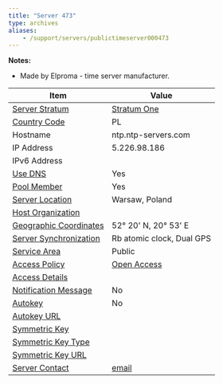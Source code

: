 ```yaml
---
title: "Server 473"
type: archives
aliases:
    - /support/servers/publictimeserver000473
---
```


**Notes:**

* Made by Elproma - time server manufacturer.

| Item | Value |
| ----- | ----- |
| [Server Stratum](/support/servers/serverstratum) | [Stratum One](/support/servers/stratumonetimeservers) |
| [Country Code](/support/servers/countrycode) | PL |
| Hostname |  ntp.ntp-servers.com |
| IP Address |  5.226.98.186 |
| IPv6 Address | |
| [Use DNS](/support/servers/usedns) | Yes |
| [Pool Member](/support/servers/poolmember) | Yes |
| [Server Location](/support/servers/serverlocation) |  Warsaw, Poland  |
| [Host Organization](/support/servers/hostorganization) | |
| [ Geographic Coordinates](/support/servers/geographiccoordinates) |  52° 20' N, 20° 53' E |
| [Server Synchronization](/support/servers/serversynchronization) |  Rb atomic clock, Dual GPS  |
| [Service Area](/support/servers/servicearea) | Public |
| [Access Policy](/support/servers/accesspolicy) | [Open Access](/support/servers/openaccess) |
| [Access Details](/support/servers/accessdetails) |  |
| [Notification Message](/support/servers/notificationmessage) | No |
| [Autokey](/support/servers/autokey) | No |
| [Autokey URL](/support/servers/autokeyurl) | |
| [Symmetric Key](/support/servers/symmetrickey) |  |
| [Symmetric Key Type](/support/servers/symmetrickeytype) | |
| [Symmetric Key URL](/support/servers/symmetrickeyurl) | |
| [Server Contact](/support/servers/servercontact) | [email](mailto:support@elproma.com.pl) |
